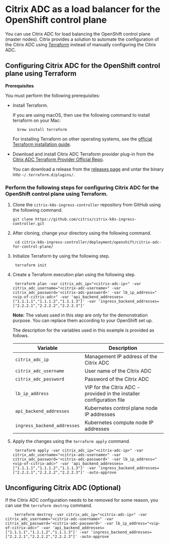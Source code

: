 # Citrix ADC as a load balancer for the OpenShift control plane

You can use Citrix ADC for load balancing the OpenShift control plane (master nodes). Citrix provides a solution to automate the configuration of the Citrix ADC using [Terraform](https://www.terraform.io/) instead of manually configuring the Citrix ADC.

## Configuring Citrix ADC for the OpenShift control plane using Terraform

**Prerequisites**

You must perform the following prerequisites:

- Install Terraform.

    If you are using macOS, then use the following command to install terraform on your Mac:

        brew install terraform
    
    For installing Terraform on other operating systems, see the [official Terraform installation guide](https://learn.hashicorp.com/terraform/getting-started/install.html).

- Download and install Citrix ADC Terraform provider plug-in from the [Citrix ADC Terraform Provider Official Repo](https://github.com/citrix/terraform-provider-citrixadc).

    You can download a release from the [releases page](https://github.com/citrix/terraform-provider-citrixadc/releases) and untar the binary into `~/.terraform.d/plugins/`.

### Perform the following steps for configuring Citrix ADC for the OpenShift control plane using Terraform.

1. Clone the `citrix-k8s-ingress-controller` repository from GitHub using the following command.

       git clone https://github.com/citrix/citrix-k8s-ingress-controller.git
    
1. After cloning, change your directory using the following command.


        cd citrix-k8s-ingress-controller/deployment/openshift/citrix-adc-for-control-plane/


2. Initialize Terraform by using the following step.

        terraform init

3. Create a Terraform execution plan using the following step.


        terraform plan -var citrix_adc_ip="<citrix-adc-ip>" -var citrix_adc_username="<citrix-adc-username>" -var citrix_adc_password='<citrix-adc-password>' -var lb_ip_address="<vip-of-citrix-adc>" -var 'api_backend_addresses=["1.1.1.1","1.1.1.2","1.1.1.3"]' -var 'ingress_backend_addresses=["2.2.2.1","2.2.2.2","2.2.2.3"]'

   **Note:** The values used in this step are only for the demonstration purpose. You can replace them according to your OpenShift set up.

   The description for the variables used in this example is provided as follows.


   | Variable | Description |
   |-------------------------------------|--------------------------------|
   | `citrix_adc_ip`  | Management IP address of the Citrix ADC |
   | `citrix_adc_username` | User name of the Citrix ADC |
   | `citrix_adc_password` | Password of the Citrix ADC |
   | `lb_ip_address`      | VIP for the Citrix ADC - provided in    the installer configuration file |
   | `api_backend_addresses` | Kubernetes control plane node IP addresses|
   | `ingress_backend_addresses` | Kubernetes compute node IP addresses |

4. Apply the changes using the `terraform apply` command.


        terraform apply -var citrix_adc_ip="<citrix-adc-ip>" -var citrix_adc_username="<citrix-adc-username>" -var citrix_adc_password='<citrix-adc-password>' -var lb_ip_address="<vip-of-citrix-adc>" -var 'api_backend_addresses=["1.1.1.1","1.1.1.2","1.1.1.3"]' -var 'ingress_backend_addresses=["2.2.2.1","2.2.2.2","2.2.2.3"]' -auto-approve

## Unconfiguring Citrix ADC (Optional)

If the Citrix ADC configuration needs to be removed for some reason, you can use the `terraform destroy` command.


        terraform destroy -var citrix_adc_ip="<citrix-adc-ip>" -var citrix_adc_username="<citrix-adc-username>" -var citrix_adc_password='<citrix-adc-password>' -var lb_ip_address="<vip-of-citrix-adc>" -var 'api_backend_addresses=["1.1.1.1","1.1.1.2","1.1.1.3"]' -var 'ingress_backend_addresses=["2.2.2.1","2.2.2.2","2.2.2.3"]' -auto-approve
